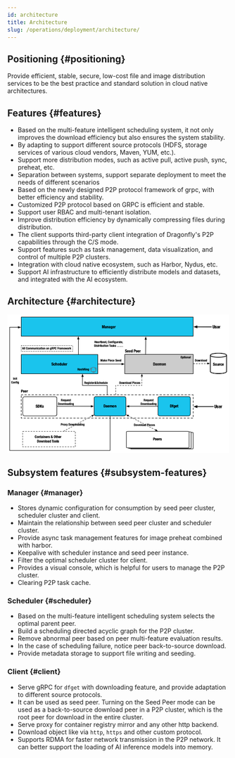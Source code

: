```yaml
---
id: architecture
title: Architecture
slug: /operations/deployment/architecture/
---
```


## Positioning {#positioning}

Provide efficient, stable, secure, low-cost file and
image distribution services to be the best practice and
standard solution in cloud native architectures.

## Features {#features}

- Based on the multi-feature intelligent scheduling system, it not only improves the
  download efficiency but also ensures the system stability.
- By adapting to support different source protocols (HDFS,
  storage services of various cloud vendors, Maven, YUM, etc.).
- Support more distribution modes, such as active pull, active push,
  sync, preheat, etc.
- Separation between systems, support separate deployment to
  meet the needs of different scenarios
- Based on the newly designed P2P protocol framework of grpc,
  with better efficiency and stability.
- Customized P2P protocol based on GRPC is efficient and stable.
- Support user RBAC and multi-tenant isolation.
- Improve distribution efficiency by dynamically compressing files during distribution.
- The client supports third-party client integration
  of Dragonfly's P2P capabilities through the C/S mode.
- Support features such as task management, data visualization, and control of multiple P2P clusters.
- Integration with cloud native ecosystem, such as Harbor, Nydus, etc.
- Support AI infrastructure to efficiently distribute models and datasets, and integrated with the AI ecosystem.

## Architecture {#architecture}

![arch](../../resource/concepts/arch.png)

## Subsystem features {#subsystem-features}

### Manager {#manager}

- Stores dynamic configuration for consumption by seed peer cluster, scheduler cluster and client.
- Maintain the relationship between seed peer cluster and scheduler cluster.
- Provide async task management features for image preheat combined with harbor.
- Keepalive with scheduler instance and seed peer instance.
- Filter the optimal scheduler cluster for client.
- Provides a visual console, which is helpful for users to manage the P2P cluster.
- Clearing P2P task cache.

### Scheduler {#scheduler}

- Based on the multi-feature intelligent scheduling system selects the optimal parent peer.
- Build a scheduling directed acyclic graph for the P2P cluster.
- Remove abnormal peer based on peer multi-feature evaluation results.
- In the case of scheduling failure, notice peer back-to-source download.
- Provide metadata storage to support file writing and seeding.

### Client {#client}

- Serve gRPC for `dfget` with downloading feature,
  and provide adaptation to different source protocols.
- It can be used as seed peer. Turning on the Seed Peer mode can be used as
  a back-to-source download peer in a P2P cluster,
  which is the root peer for download in the entire cluster.
- Serve proxy for container registry mirror and any other http backend.
- Download object like via `http`, `https` and other custom protocol.
- Supports RDMA for faster network transmission in the P2P network.
  It can better support the loading of AI inference models into memory.
